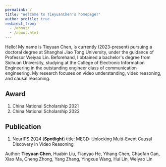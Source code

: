 ```yaml
---
permalink: /
title: "Welcome to TieyuanChen's homepage!"
author_profile: true
redirect_from: 
  - /about/
  - /about.html
---
```


Hello! My name is Tieyuan Chen, is currently (2023-present) pursuing a doctoral degree at Shanghai Jiao Tong University, 
under the guidance of Professor Weiyao Lin. 
Beforehand, I obtained a bachelor's degree from Sichuan University, 
studying at the College of Electronic Information Engineering in the outstanding engineer class of communication engineering.
My research focuses on video understanding, video reasoning, and causal reasoning. 

## Award
1. China National Scholarship 2021
2. China National Scholarship 2022

## Publication
1. NeurIPS 2024 (**Spotlight**)
title: MECD: Unlocking Multi-Event Causal Discovery in Video Reasoning

Author: **Tieyuan Chen**, Huabin Liu, Tianyao He, Yihang Chen, Chaofan Gan, Xiao Ma, Cheng Zhong, Yang Zhang, Yingxue Wang, Hui Lin, Weiyao Lin

[Paper]:(https://arxiv.org/abs/2409.17647)

[Code]:(https://github.com/tychen-SJTU/MECD-Benchmark)

